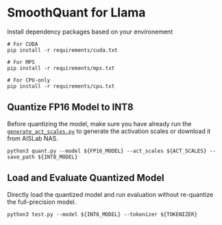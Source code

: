 # SmoothQuant for Llama

Install dependency packages based on your environement

```shell
# For CUDA
pip install -r requirements/cuda.txt

# For MPS
pip install -r requirements/mps.txt

# For CPU-only
pip install -r requirements/cpu.txt
```

## Quantize FP16 Model to INT8

Before quantizing the model, make sure you have already run the [`generate_act_scales.py`](./generate_act_scales.py) to generate the activation scales or download it from AISLab NAS.

```shell
python3 quant.py --model ${FP16_MODEL} --act_scales ${ACT_SCALES} --save_path ${INT8_MODEL}
```

## Load and Evaluate Quantized Model

Directly load the quantized model and run evaluation without re-quantize the full-precision model.

```shell
python3 test.py --model ${INT8_MODEL} --tokenizer ${TOKENIZER}
```
